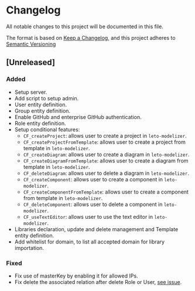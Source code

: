 # Changelog

All notable changes to this project will be documented in this file.

The format is based on [Keep a Changelog](https://keepachangelog.com/en/1.0.0/),
and this project adheres to [Semantic Versioning](https://semver.org/spec/v2.0.0.html)

## [Unreleased]

### Added

* Setup server.
* Add script to setup admin. 
* User entity definition.
* Group entity definition.
* Enable GitHub and enterprise GitHub authentication.
* Role entity definition.
* Setup conditional features:
  * `CF_createProject`: allows user to create a project in `leto-modelizer`.
  * `CF_createProjectFromTemplate`: allows user to create a project from template in `leto-modelizer`.
  * `CF_createDiagram`: allows user to create a diagram in `leto-modelizer`.
  * `CF_createDiagramFromTemplate`: allows user to create a diagram from template in `leto-modelizer`.
  * `CF_deleteDiagram`: allows user to delete a diagram in `leto-modelizer`.
  * `CF_createComponent`: allows user to create a component in `leto-modelizer`.
  * `CF_createComponentFromTemplate`: allows user to create a component from template in `leto-modelizer`.
  * `CF_deleteComponent`: allows user to delete a component in `leto-modelizer`.
  * `CF_useTextEditor`: allows user to use the text editor in `leto-modelizer`.
* Libraries declaration, update and delete management and Template entity definition.
* Add whitelist for domain, to list all accepted domain for library importation.

### Fixed

* Fix use of masterKey by enabling it for allowed IPs.
* Fix delete the associated relation after delete Role or User, [see issue](https://github.com/ditrit/leto-modelizer-api/issues/19).
